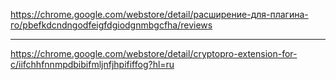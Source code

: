 https://chrome.google.com/webstore/detail/расширение-для-плагина-го/pbefkdcndngodfeigfdgiodgnmbgcfha/reviews

----

https://chrome.google.com/webstore/detail/cryptopro-extension-for-c/iifchhfnnmpdbibifmljnfjhpififfog?hl=ru
